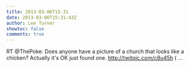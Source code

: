 ```yaml
---
title: 2013-03-06T15-31
date: 2013-03-06T15:31:43Z
author: Lee Turner
showtoc: false
comments: true
---
```


RT @ThePoke: Does anyone have a picture of a church that looks like a chicken? Actually it's OK just found one. http://twitpic.com/c8u45h ( ...

